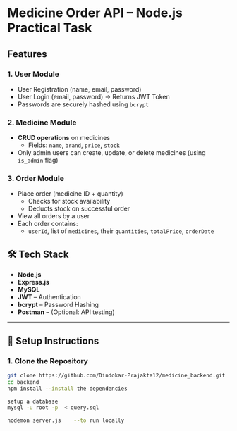 #  Medicine Order API – Node.js Practical Task
##  Features
### 1. User Module
- User Registration (name, email, password)
- User Login (email, password) → Returns JWT Token
- Passwords are securely hashed using `bcrypt`

### 2. Medicine Module
- **CRUD operations** on medicines
  - Fields: `name`, `brand`, `price`, `stock`
- Only admin users can create, update, or delete medicines (using `is_admin` flag)

### 3. Order Module
- Place order (medicine ID + quantity)
  - Checks for stock availability
  - Deducts stock on successful order
- View all orders by a user
- Each order contains:
  - `userId`, list of `medicines`, their `quantities`, `totalPrice`, `orderDate`

## 🛠 Tech Stack

- **Node.js**
- **Express.js**
- **MySQL**
- **JWT** – Authentication
- **bcrypt** – Password Hashing
- **Postman** – (Optional: API testing)

---

## 🚀 Setup Instructions

### 1. Clone the Repository

```bash
git clone https://github.com/Dindokar-Prajakta12/medicine_backend.git
cd backend
npm install --install the dependencies

setup a database 
mysql -u root -p  < query.sql

nodemon server.js    --to run locally 
